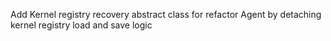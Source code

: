 Add Kernel registry recovery abstract class for refactor Agent by detaching kernel registry load and save logic
